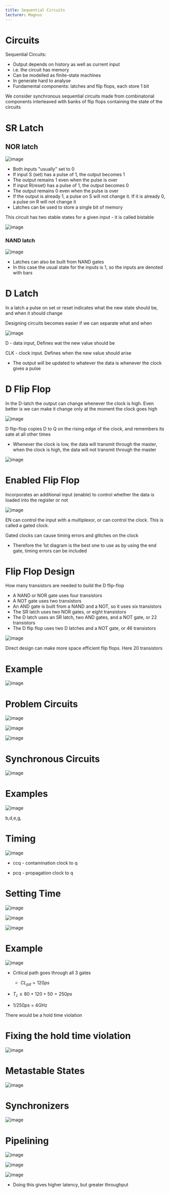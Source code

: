 ```yaml
---
title: Sequential Circuits
lecturer: Magnus
---
```


# Circuits

Sequential Circuits:

-   Output depends on history as well as current input
-   i.e. the circuit has memory
-   Can be modelled as finite-state machines
-   In generate hard to analyse
-   Fundamental components: latches and flip flops, each store 1 bit

We consider synchronous sequential circuits made from combinatorial components interleaved with banks of flip flops containing the state of the circuits

# SR Latch

## NOR latch

![image](/img/Year_1/CSys/DEMA/Sequential/figure2.webp)

-   Both inputs "usually" set to 0
-   If input S (set) has a pulse of 1, the output becomes 1
-   The output remains 1 even when the pulse is over
-   If input R(reset) has a pulse of 1, the output becomes 0
-   The output remains 0 even when the pulse is over
-   If the output is already 1, a pulse on S will not change it. If it is already 0, a pulse on R will not change it
-   Latches can be used to store a single bit of memory

This circuit has two stable states for a given input - it is called bistable

![image](/img/Year_1/CSys/DEMA/Sequential/figure3.webp)

### NAND latch

![image](/img/Year_1/CSys/DEMA/Sequential/figure4.webp)

-   Latches can also be built from NAND gates
-   In this case the usual state for the inputs is 1, so the inputs are denoted with bars

# D Latch

In a latch a pulse on set or reset indicates what the new state should be, and when it should change

Designing circuits becomes easier if we can separate what and when

![image](/img/Year_1/CSys/DEMA/Sequential/figure5.webp)

D - data input, Defines wat the new value should be

CLK - clock input. Defines when the new value should arise

-   The output will be updated to whatever the data is whenever the
    clock gives a pulse

# D Flip Flop

In the D-latch the output can change whenever the clock is high. Even better is we can make it change only at the moment the clock goes high

![image](/img/Year_1/CSys/DEMA/Sequential/figure6.webp)

D flip-flop copies D to Q on the rising edge of the clock, and remembers its sate at all other times

-   Whenever the clock is low, the data will transmit through the
    master, when the clock is high, the data will not transmit through
    the master

![image](/img/Year_1/CSys/DEMA/Sequential/figure7.webp)

# Enabled Flip Flop

Incorporates an additional input (enable) to control whether the data is loaded into the register or not

![image](/img/Year_1/CSys/DEMA/Sequential/figure8.webp)

EN can control the input with a multiplexor, or can control the clock. This is called a gated clock.

Gated clocks can cause timing errors and glitches on the clock

-   Therefore the 1st diagram is the best one to use as by using the end
    gate, timing errors can be included

# Flip Flop Design

How many transistors are needed to build the D flip-flop

-   A NAND or NOR gate uses four transistors
-   A NOT gate uses two transistors
-   An AND gate is built from a NAND and a NOT, so it uses six transistors
-   The SR latch uses two NOR gates, or eight transistors
-   The D latch uses an SR latch, two AND gates, and a NOT gate, or 22 transistors
-   The D flip flop uses two D latches and a NOT gate, or 46 transistors

![image](/img/Year_1/CSys/DEMA/Sequential/figure9.webp)

Direct design can make more space efficient flip flops. Here 20 transistors

# Example

![image](/img/Year_1/CSys/DEMA/Sequential/figure10.webp)

# Problem Circuits

![image](/img/Year_1/CSys/DEMA/Sequential/figure11.webp)

![image](/img/Year_1/CSys/DEMA/Sequential/figure12.webp)

![image](/img/Year_1/CSys/DEMA/Sequential/figure13.webp)

# Synchronous Circuits

![image](/img/Year_1/CSys/DEMA/Sequential/figure14.webp)

# Examples

![image](/img/Year_1/CSys/DEMA/Sequential/figure15.webp)

b,d,e,g,

# Timing

![image](/img/Year_1/CSys/DEMA/Sequential/figure16.webp)

-   ccq - contamination clock to q

-   pcq - propagation clock to q

# Setting Time

![image](/img/Year_1/CSys/DEMA/Sequential/figure17.webp)

![image](/img/Year_1/CSys/DEMA/Sequential/figure18.webp)

![image](/img/Year_1/CSys/DEMA/Sequential/figure19.webp)

# Example

![image](/img/Year_1/CSys/DEMA/Sequential/figure20.webp)

-   Critical path goes through all 3 gates

    -   $CL_{pd}=120ps$

-   $T_c\geqslant80+120+50=250ps$

-   $1/250ps$ = 4GHz

There would be a hold time violation

# Fixing the hold time violation

![image](/img/Year_1/CSys/DEMA/Sequential/figure21.webp)

# Metastable States

![image](/img/Year_1/CSys/DEMA/Sequential/figure22.webp)

# Synchronizers

![image](/img/Year_1/CSys/DEMA/Sequential/figure23.webp)

# Pipelining

![image](/img/Year_1/CSys/DEMA/Sequential/figure24.webp)

![image](/img/Year_1/CSys/DEMA/Sequential/figure25.webp)

![image](/img/Year_1/CSys/DEMA/Sequential/figure26.webp)

-   Doing this gives higher latency, but greater throughput
